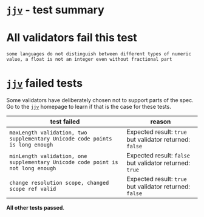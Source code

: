 # [`jjv`](https://github.com/acornejo/jjv) - test summary

# All validators fail this test

`some languages do not distinguish between different types of numeric value, a float is not an integer even without fractional part`


# [`jjv`](https://github.com/acornejo/jjv) failed tests

Some validators have deliberately chosen not to support parts of the spec. Go to the [`jjv`](https://github.com/acornejo/jjv) homepage to learn if
that is the case for these tests.

|test failed|reason
|-----------|------
|`maxLength validation, two supplementary Unicode code points is long enough`|Expected result: `true` but validator returned: `false`
|`minLength validation, one supplementary Unicode code point is not long enough`|Expected result: `false` but validator returned: `true`
|`change resolution scope, changed scope ref valid`|Expected result: `true` but validator returned: `false`

**All other tests passed**.
